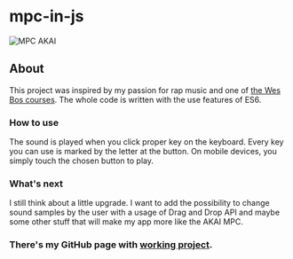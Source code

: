 # mpc-in-js
![MPC AKAI](https://media.giphy.com/media/I6oOVy0GwvGiQ/giphy.gif "Let's play")

## About
This project was inspired by my passion for rap music and one of [the Wes Bos courses][wes].
The whole code is written with the use features of ES6.

### How to use
The sound is played when you click proper key on the keyboard. Every key you can use is marked by the letter at the button.
On mobile devices, you simply touch the chosen button to play.

### What's next
I still think about a little upgrade. I want to add the possibility to change sound samples by the user with a usage
of Drag and Drop API and maybe some other stuff that will make my app more like the AKAI MPC.

### There's my GitHub page with [working project][mpc].

[wes]: https://javascript30.com/
[mpc]: https://kumiega.github.io/mpc-in-js
